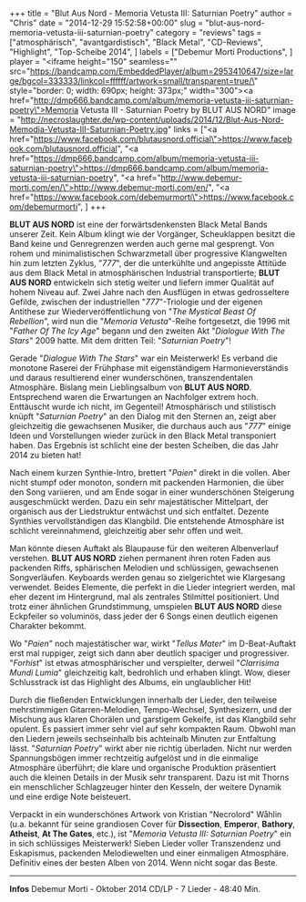 +++
title = "Blut Aus Nord - Memoria Vetusta III: Saturnian Poetry"
author = "Chris"
date = "2014-12-29 15:52:58+00:00"
slug = "blut-aus-nord-memoria-vetusta-iii-saturnian-poetry"
category = "reviews"
tags = ["atmosphärisch", "avantgardistisch", "Black Metal", "CD-Reviews", "Highlight", "Top-Scheibe 2014", ]
labels = ["Debemur Morti Productions", ]
player = "<iframe height=\"150\" seamless=\"\" src=\"https://bandcamp.com/EmbeddedPlayer/album=2953410647/size=large/bgcol=333333/linkcol=ffffff/artwork=small/transparent=true/\" style=\"border: 0; width: 690px; height: 373px;\" width=\"300\"><a href=\"http://dmp666.bandcamp.com/album/memoria-vetusta-iii-saturnian-poetry\">Memoria Vetusta III - Saturnian Poetry by BLUT AUS NORD</a></iframe>"
image = "http://necroslaughter.de/wp-content/uploads/2014/12/Blut-Aus-Nord-Memodia-Vetusta-III-Saturnian-Poetry.jpg"
links = ["<a href=\"https://www.facebook.com/blutausnord.official\">https://www.facebook.com/blutausnord.official</a>", "<a href=\"https://dmp666.bandcamp.com/album/memoria-vetusta-iii-saturnian-poetry\">https://dmp666.bandcamp.com/album/memoria-vetusta-iii-saturnian-poetry</a>", "<a href=\"http://www.debemur-morti.com/en/\">http://www.debemur-morti.com/en/</a>", "<a href=\"https://www.facebook.com/debemurmorti\">https://www.facebook.com/debemurmorti</a>", ]
+++



**BLUT AUS NORD** ist eine der forwärtsdenkensten Black Metal Bands unserer Zeit. Kein Album klingt wie der Vorgänger, Scheuklappen besitzt die Band keine und Genregrenzen werden auch gerne mal gesprengt. Von rohem und minimalistischen Schwarzmetall über progressive Klangwelten hin zum letzten Zyklus, "_777_", der die unterkühlte und angepisste Attitüde aus dem Black Metal in atmosphärischen Industrial transportierte; **BLUT AUS NORD** entwickeln sich stetig weiter und liefern immer Qualität auf hohem Niveau auf. Zwei Jahre nach den Ausflügen in etwas gedrosseltere Gefilde, zwischen der industriellen "_777_"-Triologie und der eigenen Antithese zur Wiederveröffentlichung von "_The Mystical Beast Of Rebellion_", wird nun die "_Memoria Vetusta_"-Reihe fortgesetzt, die 1996 mit "_Father Of The Icy Age_" begann und den zweiten Akt "_Dialogue With The Stars_" 2009 hatte. Mit dem dritten Teil: "_Saturnian Poetry_"!

Gerade "_Dialogue With The Stars_" war ein Meisterwerk! Es verband die monotone Raserei der Frühphase mit eigenständigem Harmonieverständis und daraus resultierend einer wunderschönen, transzendentalen Atmosphäre. Bislang mein Lieblingsalbum von **BLUT AUS NORD**. Entsprechend waren die Erwartungen an Nachfolger extrem hoch. Enttäuscht wurde ich nicht, im Gegenteil! Atmosphärisch und stilistisch knüpft "_Saturnian Poetry_" an den Dialog mit den Sternen an, zeigt aber gleichzeitig die gewachsenen Musiker, die durchaus auch aus "_777_" einige Ideen und Vorstellungen wieder zurück in den Black Metal transponiert haben. Das Ergebnis ist schlicht eine der besten Scheiben, die das Jahr 2014 zu bieten hat!

Nach einem kurzen Synthie-Intro, brettert "_Paien_" direkt in die vollen. Aber nicht stumpf oder monoton, sondern mit packenden Harmonien, die über den Song variieren, und am Ende sogar in einer wunderschönen Steigerung ausgeschmückt werden. Dazu ein sehr majestätischer Mittelpart, der organisch aus der Liedstruktur entwächst und sich entfaltet. Dezente Synthies vervollständigen das Klangbild. Die entstehende Atmosphäre ist schlicht vereinnahmend, gleichzeitig aber sehr offen und weit.

Man könnte diesen Auftakt als Blaupause für den weiteren Albenverlauf verstehen. **BLUT AUS NORD** ziehen permanent ihren roten Faden aus packenden Riffs, sphärischen Melodien und schlüssigen, gewachsenen Songverläufen. Keyboards werden genau so zielgerichtet wie Klargesang verwendet. Beides Elemente, die perfekt in die Lieder integriert werden, mal eher dezent im Hintergrund, mal als zentrales Stilmittel positioniert. Und trotz einer ähnlichen Grundstimmung, umspielen **BLUT AUS NORD** diese Eckpfeiler so voluminös, dass jeder der 6 Songs einen deutlich eigenen Charakter bekommt.

Wo "_Paien_" noch majestätischer war, wirkt "_Tellus Mater_" im D-Beat-Auftakt erst mal ruppiger, zeigt sich dann aber deutlich spaciger und progressiver. "_Forhist_" ist etwas atmosphärischer und verspielter, derweil "_Clarrisima Mundi Lumia_" gleichzeitig kalt, bedrohlich und erhaben klingt. Wow, dieser Schlusstrack ist das Highlight des Albums, ein unglaublicher Hit!

Durch die fließenden Entwicklungen innerhalb der Lieder, den teilweise mehrstimmigen Gitarren-Melodien, Tempo-Wechsel, Synthesizern, und der Mischung aus klaren Chorälen und garstigem Gekeife, ist das Klangbild sehr opulent. Es passiert immer sehr viel auf sehr kompakten Raum. Obwohl man den Liedern jeweils sechseinhalb bis achteinalb Minuten zur Entfaltung lässt.
"_Saturnian Poetry_" wirkt aber nie richtig überladen. Nicht nur werden Spannungsbögen immer rechtzeitig aufgelöst und in die einmalige Atmosphäre überführt; die klare und organische Produktion präsentiert auch die kleinen Details in der Musik sehr transparent. Dazu ist mit Thorns ein menschlicher Schlagzeuger hinter den Kesseln, der weitere Dynamik und eine erdige Note beisteuert.

Verpackt in ein wunderschönes Artwork von Kristian "Necrolord" Wåhlin (u.a. bekannt für seine grandiosen Cover für **Dissection**, **Emperor**, **Bathory**, **Atheist**, **At The Gates**, etc.), ist "_Memoria Vetusta III: Saturnian Poetry_" ein in sich schlüssiges Meisterwerk! Sieben Lieder voller Transzendenz und Eskapismus, packenden Melodiewelten und einer einmaligen Atmosphäre. Definitiv eines der besten Alben von 2014. Wenn nicht sogar das Beste.





---
**Infos**
Debemur Morti - Oktober 2014
CD/LP - 7 Lieder - 48:40 Min.
